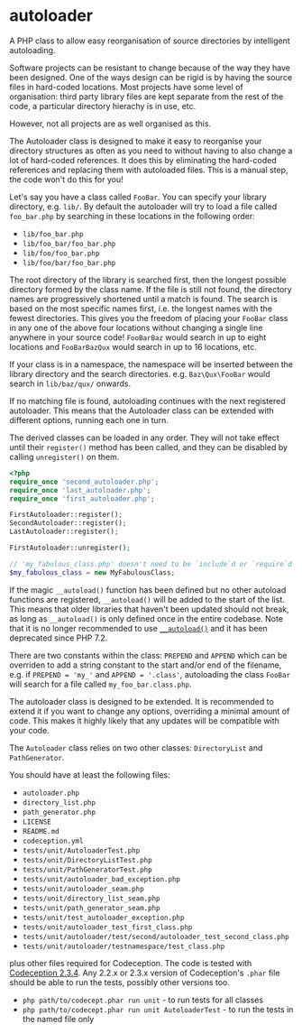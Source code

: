 # autoloader
A PHP class to allow easy reorganisation of source directories by intelligent autoloading.

Software projects can be resistant to change because of the way they have been designed.
One of the ways design can be rigid is by having the source files in hard-coded locations.
Most projects have some level of organisation: third party library files are kept separate
from the rest of the code, a particular directory hierachy is in use, etc.

However, not all projects are as well organised as this.

The Autoloader class is designed to make it easy to reorganise your directory structures
as often as you need to without having to also change a lot of hard-coded references.
It does this by eliminating the hard-coded references and replacing them with autoloaded files.
This is a manual step, the code won't do this for you!

Let's say you have a class called `FooBar`. You can specify your library directory, e.g. `lib/`.
By default the autoloader will try to load a file called `foo_bar.php` by searching in these
locations in the following order:

- `lib/foo_bar.php`
- `lib/foo_bar/foo_bar.php`
- `lib/foo/foo_bar.php`
- `lib/foo/bar/foo_bar.php`

The root directory of the library is searched first, then the longest possible directory formed by the class name.
If the file is still not found, the directory names are progressively shortened until a match is found.
The search is based on the most specific names first, i.e. the longest names with the fewest directories.
This gives you the freedom of placing your `FooBar` class in any one of the above four locations
without changing a single line anywhere in your source code! `FooBarBaz` would search in up to eight locations
and `FooBarBazQux` would search in up to 16 locations, etc.

If your class is in a namespace, the namespace will be inserted between the library directory and the search directories.
e.g. `Baz\Qux\FooBar` would search in `lib/baz/qux/` onwards.

If no matching file is found, autoloading continues with the next registered autoloader.
This means that the Autoloader class can be extended with different options, running each one in turn.

The derived classes can be loaded in any order. They will not take effect until their `register()` method
has been called, and they can be disabled by calling `unregister()` on them.

```php
<?php
require_once 'second_autoloader.php';
require_once 'last_autoloader.php';
require_once 'first_autoloader.php';

FirstAutoloader::register();
SecondAutoloader::register();
LastAutoloader::register();

FirstAutoloader::unregister();

// 'my_fabulous_class.php' doesn't need to be `include`d or `require`d before the next line
$my_fabulous_class = new MyFabulousClass;
```

If the magic `__autoload()` function has been defined but no other autoload functions are registered,
`__autoload()` will be added to the start of the list. This means that older libraries that haven't been updated
should not break, as long as `__autoload()` is only defined once in the entire codebase. Note that it is no longer recommended
to use [`__autoload()`](http://php.net/manual/en/function.autoload.php) and it has been deprecated since PHP 7.2.

There are two constants within the class: `PREPEND` and `APPEND` which can be overriden
to add a string constant to the start and/or end of the filename, e.g. if `PREPEND = 'my_'`
and `APPEND = '.class'`, autoloading the class `FooBar` will search for a file called `my_foo_bar.class.php`.

The autoloader class is designed to be extended. It is recommended to extend it
if you want to change any options, overriding a minimal amount of code.
This makes it highly likely that any updates will be compatible with your code.

The `Autoloader` class relies on two other classes: `DirectoryList` and `PathGenerator`.

You should have at least the following files:
- `autoloader.php`
- `directory_list.php`
- `path_generator.php`
- `LICENSE`
- `README.md`
- `codeception.yml`
- `tests/unit/AutoloaderTest.php`
- `tests/unit/DirectoryListTest.php`
- `tests/unit/PathGeneratorTest.php`
- `tests/unit/autoloader_bad_exception.php`
- `tests/unit/autoloader_seam.php`
- `tests/unit/directory_list_seam.php`
- `tests/unit/path_generator_seam.php`
- `tests/unit/test_autoloader_exception.php`
- `tests/unit/autoloader_test_first_class.php`
- `tests/unit/autoloader/test/second/autoloader_test_second_class.php`
- `tests/unit/autoloader/testnamespace/test_class.php`

plus other files required for Codeception. The code is tested with [Codeception 2.3.4](http://codeception.com/builds).
Any 2.2.x or 2.3.x version of Codeception's `.phar` file should be able to run the tests, possibly other versions too.

- `php path/to/codecept.phar run unit` - to run tests for all classes
- `php path/to/codecept.phar run unit AutoloaderTest` - to run the tests in the named file only
